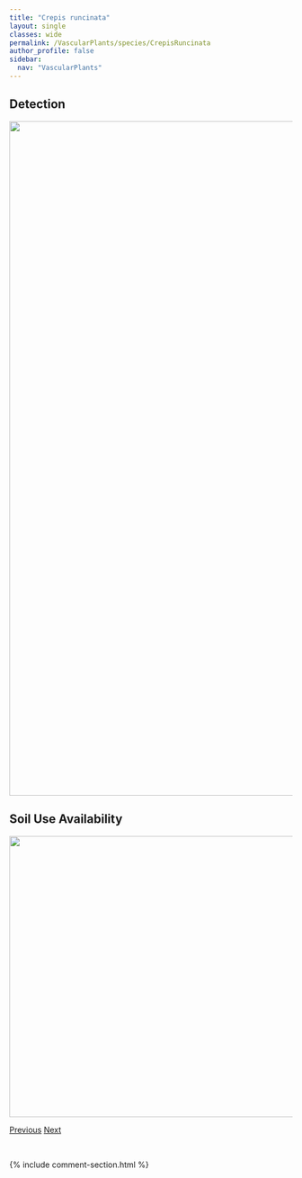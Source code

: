```yaml
---
title: "Crepis runcinata"
layout: single
classes: wide
permalink: /VascularPlants/species/CrepisRuncinata
author_profile: false
sidebar:
  nav: "VascularPlants"
---
```


<h2>Detection</h2>

<a href="https://drive.google.com/uc?export=view&id=1cDqy-tTPdkghGmyQ3x7sl8VV7XLQWdov">
<img src="https://drive.google.com/uc?export=view&id=1cDqy-tTPdkghGmyQ3x7sl8VV7XLQWdov" height = "1200" width = "800">
</a>


<h2>Soil Use Availability</h2>

<a href="https://drive.google.com/uc?export=view&id=1qHYtufYi-MFGdqSYR4pE4mK0kKy-zzhE">
<img src="https://drive.google.com/uc?export=view&id=1qHYtufYi-MFGdqSYR4pE4mK0kKy-zzhE" height = "500" width = "1000">
</a>


<a href="/DevelopmentWebsite/VascularPlants/species/CrepisOccidentalis" class="pagination--pager" title="Crepis occidentalis">Previous</a> <a href="/DevelopmentWebsite/VascularPlants/species/CrepisTectorum" class="pagination--pager" title="Crepis tectorum">Next</a>

<p>&nbsp;</p>

{% include comment-section.html %}

